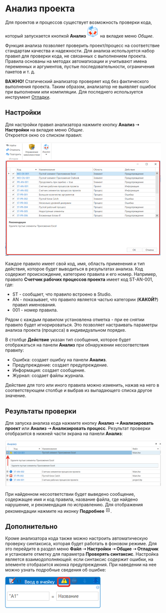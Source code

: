 # Анализ проекта

Для проектов и процессов существует возможность проверки кода, который запускается кнопкой **Анализ** ![](<../../.gitbook/assets/Кнопка Анализ.png>) на вкладке меню *Общие*.

Функция анализа позволяет проверить проект/процесс на соответствие стандартам качества и надежности. Для анализа используется набор правил для проверки кода, не связанных с выполнением проекта. Правила основаны на методах автоматизации и учитывают имена переменных и аргументов, пустые последовательности, ограничения пакетов и т. д. 

**ВАЖНО!** Статический анализатор проверяет код без фактического выполнения проекта. Таким образом, анализатор не выявляет ошибок при выполнении или компиляции. Для последнего используется инструмент [Отладки](https://docs.primo-rpa.ru/primo-rpa/primo-studio/process/debug).

## Настройки

Для настройки правил анализатора нажмите кнопку **Анализ ➝ Настройки** на вкладке меню *Общие*.\
Откроется окно со списком правил:

![](<../../.gitbook/assets/Настройки анализатора.png>)
 
Каждое правило имеет свой код, имя, область применения и тип действия, которое будет выводиться в результатах анализа. Код содержит происхождение, категорию правила и его номер. Например, правило **Счетчик рабочих процессов проекта** имеет код ST-AN-001, где:

* ST - сообщает, что правило встроено в Studio.
* AN - показывает, что правило является частью категории (**КАКОЙ?**) правил именования. 
* 001 - номер правила.

Рядом с каждым правилом установлена отметка - при ее снятии правило будет игнорироваться. Это позволяет настраивать параметры анализа проекта (процесса) в индивидуальном порядке.

В столбце **Действие** указан тип сообщения, которое будет отображаться на панели **Анализ** при обнаружении несоответствия правилу: 

* Ошибка: создает ошибку на панели **Анализ**.
* Предупреждение: создает предупреждение.
* Информация: создает сообщение.
* Журнал: создает файлы журнала.

Действие для того или иного правила можно изменить, нажав на него в соответствующем столбце и выбрав из выпадающего списка другое значение.

## Результаты проверки 

Для запуска анализа кода нажмите кнопку **Анализ ➝ Анализировать проект** или **Анализ ➝ Анализировать процесс**.
Результат проверки отобразится в нижней части экрана на панели **Анализ**:

![](<../../.gitbook/assets/Панель Анализ.png>)

При найденном несоответствии будет выведено сообщение, содержащее имя и код правила, название файла, где найдено нарушение, и рекомендация по исправлению. Для отображения рекомендации нажмите на иконку **Подробнее** ![](<../../.gitbook/assets/Иконка Подробнее.png>).


## Дополнительно

Кроме анализатора кода также можно настроить автоматическую проверку синтаксиса, которая будет работать в фоновом режиме. Для это перейдите в раздел меню **Файл ➝ Настройки ➝ Общие ➝ Отладчик** и установите отметку для параметра **Проверять синтаксис**.
Настройка является взаимодополняющей: если синтаксис содержит ошибки, на элементе отобразится иконка предупреждения. При наведении на нее можно узнать подробные сведения об ошибке:

![](<../../.gitbook/assets/Проверка синтаксиса.png>)
